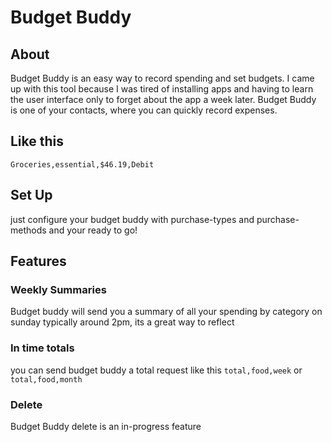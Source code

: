 # Budget Buddy
## About
Budget Buddy is an easy way to record spending and set budgets. I came up with this tool because I was tired of installing apps and having to learn the user interface only to forget about the app a week later. Budget Buddy is one of your contacts, where you can quickly record expenses.
## Like this 
`Groceries,essential,$46.19,Debit`
## Set Up
just configure your budget buddy with purchase-types and purchase-methods and your ready to go!

## Features
### Weekly Summaries
Budget buddy will send you a summary of all your spending by category on sunday typically around 2pm, its a great way to reflect
### In time totals
you can send budget buddy a total request like this `total,food,week` or `total,food,month`
### Delete
Budget Buddy delete is an in-progress feature

